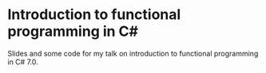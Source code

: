 # Introduction to functional programming in C#

Slides and some code for my talk on introduction to functional programming in C# 7.0.
